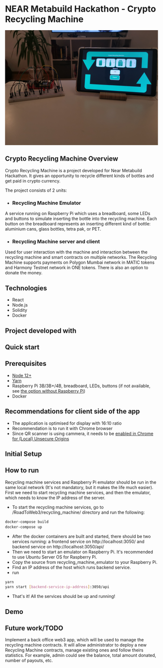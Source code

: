 # NEAR Metabuild Hackathon - Crypto Recycling Machine

<div align="center">
    <img src = "img.jpg" width = "800px"/>
</div>

## Crypto Recycling Machine Overview
Crypto Recycling Machine is a project developed for Near Metabuild Hackathon. It gives an opportunity to recycle different kinds of bottles and get paid in crypto currency.

The project consists of 2 units:
* ### Recycling Machine Emulator

A service running on Raspberry Pi which uses a breadboard, some LEDs and buttons to simulate inserting the bottle into the recycling machine. Each button on the breadboard represents an inserting different kind of bottle: aluminium cans, glass bottles, tetra pak, or PET.

* ### Recycling Machine server and client

Used for user interaction with the machine and interaction between the recycling machine and smart contracts on multiple networks. The Recycling Machine supports payments on Polygon Mumbai network in MATIC tokens and Harmony Testnet network in ONE tokens. There is also an option to donate the money.

## Technologies
* React
* Node.js
* Solidity
* Docker

## Project developed with

## Quick start

## Prerequisites
* [Node 12+](https://nodejs.org/en/download/)
* [Yarn](https://classic.yarnpkg.com/en/docs/install/)
* Raspberry Pi 3B/3B+/4B, breadboard, LEDs, buttons (if not available, see [the option without Raspberry Pi](https://github.com/dzoni-hash/RoadToWeb3/tree/main/recycling_machine_emulator#option-without-a-raspberry-pi))
* Docker

## Recommendations for client side of the app
* The application is optimised for display with 16:10 ratio
* Recommendation is to run it with Chrome browser
* Since QR scanner is using cammera, it needs to be [enabled in Chrome for (Local) Unsecure Origins](https://medium.com/@Carmichaelize/enabling-the-microphone-camera-in-chrome-for-local-unsecure-origins-9c90c3149339)

## Initial Setup


## How to run

Recycling machine services and Raspberry Pi emulator should be run in the same local network (It's not mandatory, but it makes the life much easier).
First we need to start recycling machine services, and then the emulator, which needs to know the IP address of the server.

- To start the recycling machine services, go to /RoadToWeb3/recycling_machine/ directory and run the following:
```bash
docker-compose build
docker-compose up
```
- After the docker containers are built and started, there should be two services running: a frontend service on http://localhost:3050/ and backend service on http://localhost:3050/api/
- Then we need to start an emulator on Raspberry Pi. It's recommended to use Ubuntu Server OS for Raspberry Pi.
- Copy the source from recycling_machine_emulator to your Raspberry Pi.
- Find an IP address of the host which runs backend service.
- run
```bash
yarn
yarn start [backend-service-ip-address]:3050/api
```
- That's it! All the services should be up and running!

## Demo


## Future work/TODO
Implement a back office web3 app, which will be used to manage the recycling machine contracts. It will allow administrator to deploy a new Recycling Machine contracts, manage existing ones and follow theirs statistics. For example, admin could see the balance, total amount donated, number of payouts, etc.
